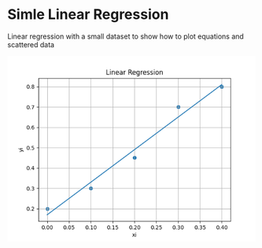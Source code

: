 # Simle Linear Regression 

Linear regression with a small dataset to show how to plot equations and scattered data

![alt text](https://github.com/jphinning/Linear-Regression-with-Python/blob/main/linearRegression.png)
